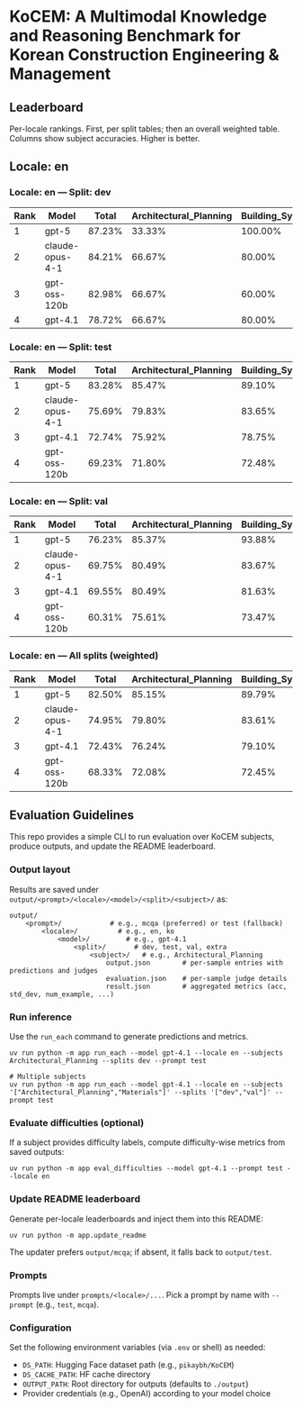 # KoCEM: A Multimodal Knowledge and Reasoning Benchmark for Korean Construction Engineering & Management

## Leaderboard
 
<p>Per-locale rankings. First, per split tables; then an overall weighted table. Columns show subject accuracies. Higher is better.</p>

## Locale: en

### Locale: en — Split: dev

<table>
<thead>
<tr><th>Rank</th><th>Model</th><th>Total</th><th>Architectural_Planning</th><th>Building_System</th><th>Comprehensive_Understanding</th><th>Construction_Management</th><th>Domain_Reasoning</th><th>Drawing_Interpretation</th><th>Interior</th><th>Materials</th><th>Safety_Management</th><th>Standard_Nomenclature</th><th>Structural_Engineering</th></tr>
</thead>
<tbody>
<tr><td>1</td><td>gpt-5</td><td>87.23%</td><td>33.33%</td><td>100.00%</td><td>66.67%</td><td>100.00%</td><td>66.67%</td><td>66.67%</td><td>83.33%</td><td>100.00%</td><td>100.00%</td><td>100.00%</td><td>100.00%</td></tr>
<tr><td>2</td><td>claude-opus-4-1</td><td>84.21%</td><td>66.67%</td><td>80.00%</td><td>100.00%</td><td>100.00%</td><td>66.67%</td><td>-</td><td>-</td><td>-</td><td>-</td><td>-</td><td>-</td></tr>
<tr><td>3</td><td>gpt-oss-120b</td><td>82.98%</td><td>66.67%</td><td>60.00%</td><td>33.33%</td><td>100.00%</td><td>66.67%</td><td>66.67%</td><td>83.33%</td><td>100.00%</td><td>100.00%</td><td>100.00%</td><td>100.00%</td></tr>
<tr><td>4</td><td>gpt-4.1</td><td>78.72%</td><td>66.67%</td><td>80.00%</td><td>66.67%</td><td>100.00%</td><td>33.33%</td><td>100.00%</td><td>83.33%</td><td>87.50%</td><td>75.00%</td><td>100.00%</td><td>0.00%</td></tr>
</tbody>
</table>

### Locale: en — Split: test

<table>
<thead>
<tr><th>Rank</th><th>Model</th><th>Total</th><th>Architectural_Planning</th><th>Building_System</th><th>Comprehensive_Understanding</th><th>Construction_Management</th><th>Domain_Reasoning</th><th>Drawing_Interpretation</th><th>Interior</th><th>Materials</th><th>Safety_Management</th><th>Standard_Nomenclature</th><th>Structural_Engineering</th></tr>
</thead>
<tbody>
<tr><td>1</td><td>gpt-5</td><td>83.28%</td><td>85.47%</td><td>89.10%</td><td>51.55%</td><td>81.76%</td><td>75.69%</td><td>68.85%</td><td>68.63%</td><td>91.40%</td><td>82.71%</td><td>100.00%</td><td>86.26%</td></tr>
<tr><td>2</td><td>claude-opus-4-1</td><td>75.69%</td><td>79.83%</td><td>83.65%</td><td>52.80%</td><td>79.92%</td><td>63.14%</td><td>-</td><td>-</td><td>-</td><td>-</td><td>-</td><td>-</td></tr>
<tr><td>3</td><td>gpt-4.1</td><td>72.74%</td><td>75.92%</td><td>78.75%</td><td>45.96%</td><td>77.05%</td><td>47.84%</td><td>48.36%</td><td>64.15%</td><td>84.77%</td><td>73.14%</td><td>99.56%</td><td>54.68%</td></tr>
<tr><td>4</td><td>gpt-oss-120b</td><td>69.23%</td><td>71.80%</td><td>72.48%</td><td>24.22%</td><td>70.29%</td><td>53.73%</td><td>36.89%</td><td>59.66%</td><td>85.01%</td><td>69.68%</td><td>100.00%</td><td>55.26%</td></tr>
</tbody>
</table>

### Locale: en — Split: val

<table>
<thead>
<tr><th>Rank</th><th>Model</th><th>Total</th><th>Architectural_Planning</th><th>Building_System</th><th>Comprehensive_Understanding</th><th>Construction_Management</th><th>Domain_Reasoning</th><th>Drawing_Interpretation</th><th>Interior</th><th>Materials</th><th>Safety_Management</th><th>Standard_Nomenclature</th><th>Structural_Engineering</th></tr>
</thead>
<tbody>
<tr><td>1</td><td>gpt-5</td><td>76.23%</td><td>85.37%</td><td>93.88%</td><td>52.87%</td><td>82.35%</td><td>70.00%</td><td>55.56%</td><td>80.43%</td><td>90.70%</td><td>85.37%</td><td>100.00%</td><td>82.35%</td></tr>
<tr><td>2</td><td>claude-opus-4-1</td><td>69.75%</td><td>80.49%</td><td>83.67%</td><td>58.60%</td><td>88.24%</td><td>-</td><td>-</td><td>-</td><td>-</td><td>-</td><td>-</td><td>-</td></tr>
<tr><td>3</td><td>gpt-4.1</td><td>69.55%</td><td>80.49%</td><td>81.63%</td><td>45.22%</td><td>70.59%</td><td>40.00%</td><td>55.56%</td><td>82.61%</td><td>90.70%</td><td>85.37%</td><td>100.00%</td><td>58.82%</td></tr>
<tr><td>4</td><td>gpt-oss-120b</td><td>60.31%</td><td>75.61%</td><td>73.47%</td><td>29.94%</td><td>73.53%</td><td>50.00%</td><td>33.33%</td><td>65.22%</td><td>83.72%</td><td>80.49%</td><td>100.00%</td><td>47.06%</td></tr>
</tbody>
</table>

### Locale: en — All splits (weighted)

<table>
<thead>
<tr><th>Rank</th><th>Model</th><th>Total</th><th>Architectural_Planning</th><th>Building_System</th><th>Comprehensive_Understanding</th><th>Construction_Management</th><th>Domain_Reasoning</th><th>Drawing_Interpretation</th><th>Interior</th><th>Materials</th><th>Safety_Management</th><th>Standard_Nomenclature</th><th>Structural_Engineering</th></tr>
</thead>
<tbody>
<tr><td>1</td><td>gpt-5</td><td>82.50%</td><td>85.15%</td><td>89.79%</td><td>52.34%</td><td>81.97%</td><td>75.37%</td><td>67.91%</td><td>70.17%</td><td>91.48%</td><td>83.14%</td><td>100.00%</td><td>85.98%</td></tr>
<tr><td>2</td><td>claude-opus-4-1</td><td>74.95%</td><td>79.80%</td><td>83.61%</td><td>56.07%</td><td>80.65%</td><td>63.18%</td><td>-</td><td>-</td><td>-</td><td>-</td><td>-</td><td>-</td></tr>
<tr><td>3</td><td>gpt-4.1</td><td>72.43%</td><td>76.24%</td><td>79.10%</td><td>45.79%</td><td>76.85%</td><td>47.39%</td><td>50.00%</td><td>66.50%</td><td>85.37%</td><td>74.35%</td><td>99.60%</td><td>54.76%</td></tr>
<tr><td>4</td><td>gpt-oss-120b</td><td>68.33%</td><td>72.08%</td><td>72.45%</td><td>27.10%</td><td>70.78%</td><td>53.73%</td><td>37.31%</td><td>60.64%</td><td>85.15%</td><td>71.02%</td><td>100.00%</td><td>54.76%</td></tr>
</tbody>
</table>



## Evaluation Guidelines
This repo provides a simple CLI to run evaluation over KoCEM subjects, produce outputs, and update the README leaderboard.

### Output layout
Results are saved under `output/<prompt>/<locale>/<model>/<split>/<subject>/` as:

```
output/
	<prompt>/            # e.g., mcqa (preferred) or test (fallback)
		<locale>/          # e.g., en, ko
			<model>/         # e.g., gpt-4.1
				<split>/       # dev, test, val, extra
					<subject>/   # e.g., Architectural_Planning
						output.json        # per-sample entries with predictions and judges
						evaluation.json    # per-sample judge details
						result.json        # aggregated metrics (acc, std_dev, num_example, ...)
```

### Run inference
Use the `run_each` command to generate predictions and metrics.

```pwsh
uv run python -m app run_each --model gpt-4.1 --locale en --subjects Architectural_Planning --splits dev --prompt test

# Multiple subjects
uv run python -m app run_each --model gpt-4.1 --locale en --subjects '["Architectural_Planning","Materials"]' --splits '["dev","val"]' --prompt test
```

### Evaluate difficulties (optional)
If a subject provides difficulty labels, compute difficulty-wise metrics from saved outputs:

```pwsh
uv run python -m app eval_difficulties --model gpt-4.1 --prompt test --locale en
```

### Update README leaderboard
Generate per-locale leaderboards and inject them into this README:

```pwsh
uv run python -m app.update_readme
```

The updater prefers `output/mcqa`; if absent, it falls back to `output/test`.

### Prompts
Prompts live under `prompts/<locale>/...`. Pick a prompt by name with `--prompt` (e.g., `test`, `mcqa`).

### Configuration
Set the following environment variables (via `.env` or shell) as needed:

- `DS_PATH`: Hugging Face dataset path (e.g., `pikaybh/KoCEM`)
- `DS_CACHE_PATH`: HF cache directory
- `OUTPUT_PATH`: Root directory for outputs (defaults to `./output`)
- Provider credentials (e.g., OpenAI) according to your model choice
